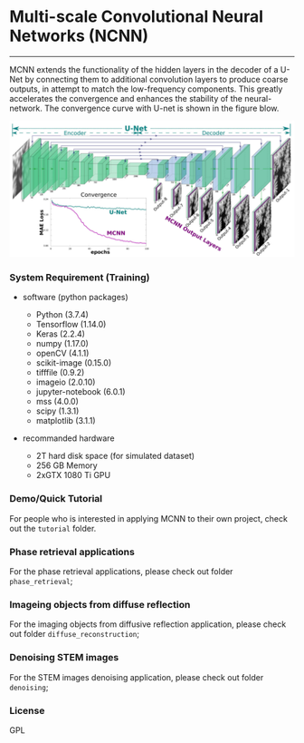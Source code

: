# Multi-scale Convolutional Neural Networks (NCNN)
---

MCNN extends the functionality of the hidden layers in the decoder of a U-Net by connecting them to additional convolution layers to produce coarse outputs, in attempt to match the low-frequency components.
This greatly accelerates the convergence and enhances the stability of the neural-network. The convergence curve with U-net is shown in the figure blow.

![architectures](./misc/images/mcnn_architecture.jpg)


### System Requirement (Training)

+ software (python packages)
    + Python (3.7.4)
    + Tensorflow (1.14.0)
    + Keras (2.2.4)
    + numpy (1.17.0)
    + openCV (4.1.1)
    + scikit-image (0.15.0)
    + tifffile (0.9.2)
    + imageio (2.0.10)
    + jupyter-notebook (6.0.1)
    + mss (4.0.0)
    + scipy (1.3.1)
    + matplotlib (3.1.1)

+ recommanded hardware
    + 2T hard disk space (for simulated dataset)
    + 256 GB Memory
    + 2xGTX 1080 Ti GPU

### Demo/Quick Tutorial
For people who is interested in applying MCNN to their own project, check out the `tutorial` folder.


### Phase retrieval applications
For the phase retrieval applications, please check out folder `phase_retrieval`;

### Imageing objects from diffuse reflection
For the imaging objects from diffusive reflection application, please check out folder `diffuse_reconstruction`;

### Denoising STEM images
For the STEM images denoising application, please check out folder `denoising`;


### License
GPL
